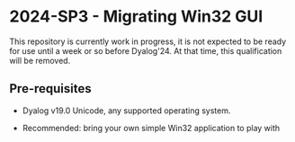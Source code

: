 # 2024-SP3 - Migrating Win32 GUI

This repository is currently work in progress, it is not expected to be ready for use until a week or so before Dyalog'24. At that time, this qualification will be removed.

## Pre-requisites

- Dyalog v19.0 Unicode, any supported operating system.
  
- Recommended: bring your own simple Win32 application to play with
 

